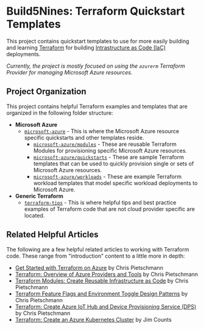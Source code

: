 # Build5Nines: Terraform Quickstart Templates

This project contains quickstart templates to use for more easily building and learning [Terraform](https://build5nines.com/get-started-with-terraform-on-microsoft-azure/) for building [Intrastructure as Code (IaC)](https://build5nines.com/what-is-infrastructure-as-code/) deployments.

_Currently, the project is mostly focused on using the `azurerm` Terraform Provider for managing Microsoft Azure resources._

## Project Organization

This project contains helpful Terraform examples and templates that are organized in the following folder structure:

- **Microsoft Azure**
  - [`microsoft-azure`](microsoft-azure/readme.md) - This is where the Microsoft Azure resource specific quickstarts and other templates reside.
    - [`microsoft-azure/modules`](microsoft-azure/modules/readme.md) - These are reusable Terraform Modules for provisioning specific Microsoft Azure resources.
    - [`microsoft-azure/quickstarts`](microsoft-azure/quickstarts/readme.md) - These are sample Terraform templates that can be used to quickly provision single or sets of Microsoft Azure resources.
    - [`microsoft-azure/workloads`](microsoft-azure/workloads/readme.md) - These are example Terraform workload templates that model specific workload deployments to Microsoft Azure.
- **Generic Terraform**
  - [`terraform-tips`](terraform-tips/readme.md) - This is where helpful tips and best practice examples of Terraform code that are not cloud provider specific are located.

## Related Helpful Articles

The following are a few helpful related articles to working with Terraform code. These range from "introduction" content to a little more in depth:

- [Get Started with Terraform on Azure](https://build5nines.com/get-started-with-terraform-on-microsoft-azure/) by Chris Pietschmann
- [Terraform: Overview of Azure Providers and Tools](https://build5nines.com/terraform-overview-of-azure-providers-and-tools/) by Chris Pietschmann
- [Terraform Modules: Create Reusable Infrastructure as Code](https://build5nines.com/terraform-modules-create-reusable-infrastructure-as-code/) by Chris Pietschmann
- [Terraform Feature Flags and Environment Toggle Design Patterns](https://build5nines.com/terraform-feature-flags-environment-toggle-design-patterns/) by Chris Pietschmann
- [Terraform: Create Azure IoT Hub and Device Provisioning Service (DPS)](https://build5nines.com/terraform-create-azure-iot-hub-and-dps/) by Chris Pietschmann
- [Terraform: Create an Azure Kubernetes Cluster](https://build5nines.com/terraform-create-an-aks-cluster/) by Jim Counts
